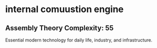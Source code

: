 # internal comuustion engine

## Assembly Theory Complexity: 55
Essential modern technology for daily life, industry, and infrastructure.
